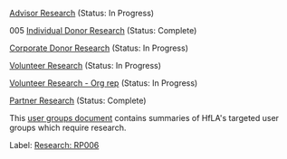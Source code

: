 [Advisor Research](https://github.com/hackforla/website/wiki/Advisor-Research) (Status: In Progress)

005 [Individual Donor Research](https://github.com/hackforla/website/wiki/Donor-Research) (Status: Complete)

[Corporate Donor Research](https://github.com/hackforla/website/wiki/Corporate-Donor-Research) (Status: In Progress)

[Volunteer Research](https://github.com/hackforla/website/wiki/Volunteer-Research) (Status: In Progress)

[Volunteer Research - Org rep](https://github.com/hackforla/website/wiki/Volunteer-Research-Org) (Status: In Progress)

[Partner Research](https://github.com/hackforla/website/wiki/Partner-Persona-Research) (Status: Complete)

This [user groups document](https://docs.google.com/document/d/18FnLUCApXPzMB_hdtMmNrLwPcC0dsStwT___IsHWgcU/edit) contains summaries of HfLA's targeted user groups which require research.

Label: [Research: RP006](https://github.com/hackforla/website/labels/Research%3A%20RP006)
